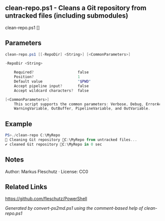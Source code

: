 ## clean-repo.ps1 - Cleans a Git repository from untracked files (including submodules)

clean-repo.ps1 [<RepoDir>]

## Parameters
```powershell
clean-repo.ps1 [[-RepoDir] <String>] [<CommonParameters>]

-RepoDir <String>
    
    Required?                    false
    Position?                    1
    Default value                "$PWD"
    Accept pipeline input?       false
    Accept wildcard characters?  false

[<CommonParameters>]
    This script supports the common parameters: Verbose, Debug, ErrorAction, ErrorVariable, WarningAction, 
    WarningVariable, OutBuffer, PipelineVariable, and OutVariable.
```

## Example
```powershell
PS>./clean-repo C:\MyRepo
🧹 Cleaning Git repository 📂C:\MyRepo from untracked files...
✔️ cleaned Git repository 📂C:\MyRepo in 0 sec
```

## Notes
Author: Markus Fleschutz · License: CC0

## Related Links
https://github.com/fleschutz/PowerShell

*Generated by convert-ps2md.ps1 using the comment-based help of clean-repo.ps1*
